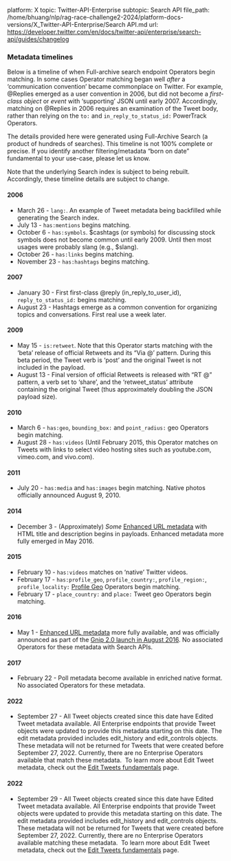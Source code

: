 platform: X
topic: Twitter-API-Enterprise
subtopic: Search API
file_path: /home/bhuang/nlp/rag-race-challenge2-2024/platform-docs-versions/X_Twitter-API-Enterprise/Search API.md
url: https://developer.twitter.com/en/docs/twitter-api/enterprise/search-api/guides/changelog


### Metadata timelines

Below is a timeline of when Full-archive search endpoint Operators begin matching. In some cases Operator matching began well _after_ a ‘communication convention’ became commonplace on Twitter. For example, @Replies emerged as a user convention in 2006, but did not become a _first-class object_ or _event_ with ‘supporting’ JSON until early 2007. Accordingly, matching on @Replies in 2006 requires an examination of the Tweet body, rather than relying on the `to:` and `in_reply_to_status_id:` PowerTrack Operators.

The details provided here were generated using Full-Archive Search (a product of hundreds of searches). This timeline is not 100% complete or precise. If you identify another filtering/metadata “born on date” fundamental to your use-case, please let us know.

Note that the underlying Search index is subject to being rebuilt. Accordingly, these timeline details are subject to change.

#### 2006

* March 26 - `lang:`. An example of Tweet metadata being backfilled while generating the Search index.
* July 13 - `has:mentions` begins matching.
* October 6 - `has:symbols`. $cashtags (or symbols) for discussing stock symbols does not become common until early 2009. Until then most usages were probably slang (e.g., $slang).
* October 26 - `has:links` begins matching.
* November 23 - `has:hashtags` begins matching.

#### 2007

* January 30 - First first-class @reply (in\_reply\_to\_user\_id), `reply_to_status_id:` begins matching.
* August 23 - Hashtags emerge as a common convention for organizing topics and conversations. First real use a week later.

#### 2009

* May 15 - `is:retweet`. Note that this Operator starts matching with the ‘beta’ release of official Retweets and its “Via @’ pattern. During this beta period, the Tweet verb is ‘post’ and the original Tweet is not included in the payload.
* August 13 - Final version of official Retweets is released with “RT @” pattern, a verb set to ‘share’, and the ‘retweet\_status’ attribute containing the original Tweet (thus approximately doubling the JSON payload size).

#### 2010

* March 6 - `has:geo`, `bounding_box:` and `point_radius:` geo Operators begin matching.
* August 28 - `has:videos` (Until February 2015, this Operator matches on Tweets with links to select video hosting sites such as youtube.com, vimeo.com, and vivo.com).

#### 2011

* July 20 - `has:media` and `has:images` begin matching. Native photos officially announced August 9, 2010.

#### 2014

* December 3 - (Approximately) _Some_ [Enhanced URL metadata](https://developer.twitter.com/content/developer-twitter/en/docs/twitter-api/enterprise/enrichments/overview/expanded-and-enhanced-urls) with HTML title and description begins in payloads. Enhanced metadata more fully emerged in May 2016.

#### 2015

* February 10 - `has:videos` matches on ‘native’ Twitter videos.
* February 17 - `has:profile_geo`, `profile_country:`, `profile_region:`, `profile_locality:` [Profile Geo](https://developer.twitter.com/content/developer-twitter/en/docs/twitter-api/enterprise/enrichments/overview/profile-geo) Operators begin matching.
* February 17 - `place_country:` and `place:` Tweet geo Operators begin matching.

#### 2016

* May 1 - [Enhanced URL metadata](https://developer.twitter.com/content/developer-twitter/en/docs/twitter-api/enterprise/enrichments/overview/expanded-and-enhanced-urls) more fully available, and was officially announced as part of the [Gnip 2.0 launch in August 2016](https://blog.twitter.com/2016/gnip-2-is-here). No associated Operators for these metadata with Search APIs.

#### 2017

* February 22 - Poll metadata become available in enriched native format. No associated Operators for these metadata.

#### 2022

* September 27 - All Tweet objects created since this date have Edited Tweet metadata available. All Enterprise endpoints that provide Tweet objects were updated to provide this metadata starting on this date. The edit metadata provided includes edit\_history and edit\_controls objects. These metadata will not be returned for Tweets that were created before September 27, 2022. Currently, there are no Enterprise Operators available that match these metadata.  To learn more about Edit Tweet metadata, check out the [Edit Tweets fundamentals](https://developer.twitter.com/content/developer-twitter/en/docs/twitter-api/enterprise/edit-tweets) page.

#### 2022

* September 29 - All Tweet objects created since this date have Edited Tweet metadata available. All Enterprise endpoints that provide Tweet objects were updated to provide this metadata starting on this date. The edit metadata provided includes edit\_history and edit\_controls objects. These metadata will not be returned for Tweets that were created before September 27, 2022. Currently, there are no Enterprise Operators available matching these metadata.  To learn more about Edit Tweet metadata, check out the [Edit Tweets fundamentals](https://developer.twitter.com/content/developer-twitter/en/docs/twitter-api/enterprise/edit-tweets) page.